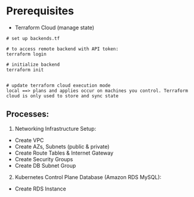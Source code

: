 # Prerequisites

- Terraform Cloud (manage state)

```
# set up backends.tf

# to access remote backend with API token:
terraform login

# initialize backend
terraform init


# update terraform cloud execution mode
local ==> plans and applies occur on machines you control. Terraform cloud is only used to store and sync state
```

## Processes:

1. Networking Infrastructure Setup:

- Create VPC
- Create AZs, Subnets (public & private)
- Create Route Tables & Internet Gateway
- Create Security Groups
- Create DB Subnet Group

2. Kubernetes Control Plane Database (Amazon RDS MySQL):

- Create RDS Instance
